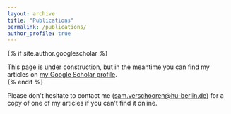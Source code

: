 ```yaml
---
layout: archive
title: "Publications"
permalink: /publications/
author_profile: true
---
```


{% if site.author.googlescholar %}
  <div class="wordwrap">This page is under construction, but in the meantime you can find my articles on <a href="{{site.author.googlescholar}}">my Google Scholar profile</a>.</div>
{% endif %}

Please don't hesitate to contact me (sam.verschooren@hu-berlin.de) for a copy of one of my articles if you can't find it online.


